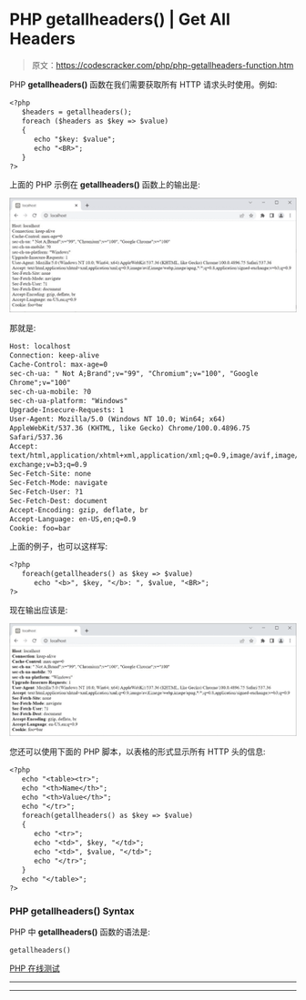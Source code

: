 # PHP getallheaders() | Get All Headers

> 原文：<https://codescracker.com/php/php-getallheaders-function.htm>

PHP **getallheaders()** 函数在我们需要获取所有 HTTP 请求头时使用。例如:

```
<?php
   $headers = getallheaders();
   foreach ($headers as $key => $value)
   {
      echo "$key: $value";
      echo "<BR>";
   }
?>
```

上面的 PHP 示例在 **getallheaders()** 函数上的输出是:

![php getallheaders function](img/795b991af44a60d4151f7133d02afe7b.png)

那就是:

```
Host: localhost
Connection: keep-alive
Cache-Control: max-age=0
sec-ch-ua: " Not A;Brand";v="99", "Chromium";v="100", "Google Chrome";v="100"
sec-ch-ua-mobile: ?0
sec-ch-ua-platform: "Windows"
Upgrade-Insecure-Requests: 1
User-Agent: Mozilla/5.0 (Windows NT 10.0; Win64; x64) AppleWebKit/537.36 (KHTML, like Gecko) Chrome/100.0.4896.75 Safari/537.36
Accept: text/html,application/xhtml+xml,application/xml;q=0.9,image/avif,image/webp,image/apng,*/*;q=0.8,application/signed-exchange;v=b3;q=0.9
Sec-Fetch-Site: none
Sec-Fetch-Mode: navigate
Sec-Fetch-User: ?1
Sec-Fetch-Dest: document
Accept-Encoding: gzip, deflate, br
Accept-Language: en-US,en;q=0.9
Cookie: foo=bar
```

上面的例子，也可以这样写:

```
<?php
   foreach(getallheaders() as $key => $value)
      echo "<b>", $key, "</b>: ", $value, "<BR>";
?>
```

现在输出应该是:

![php getallheaders example](img/848561b3404d8d472e0f27d63edc4e01.png)

您还可以使用下面的 PHP 脚本，以表格的形式显示所有 HTTP 头的信息:

```
<?php
   echo "<table><tr>";
   echo "<th>Name</th>";
   echo "<th>Value</th>";
   echo "</tr>";
   foreach(getallheaders() as $key => $value)
   {
      echo "<tr>";
      echo "<td>", $key, "</td>";
      echo "<td>", $value, "</td>";
      echo "</tr>";
   }
   echo "</table>";
?>
```

### PHP getallheaders() Syntax

PHP 中 **getallheaders()** 函数的语法是:

```
getallheaders()
```

[PHP 在线测试](/exam/showtest.php?subid=8)

* * *

* * *